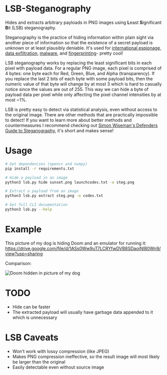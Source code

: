 # LSB-Steganography

Hides and extracts arbitrary payloads in PNG images using **L**east **S**ignificant **B**it (LSB) steganography.

Steganography is the practice of hiding information within plain sight via another piece of information so that the existence of a secret payload is unknown or at least plausibly deniable. It's used for [international espionage](https://www.wired.com/2010/06/alleged-spies-hid-secret-messages-on-public-websites/), [data exfiltration](https://www.internetandtechnologylaw.com/trade-secrets-theft-steganography-picture/), [malware](https://www.welivesecurity.com/2016/12/06/readers-popular-websites-targeted-stealthy-stegano-exploit-kit-hiding-pixels-malicious-ads/), and [fingerprinting](https://www.businessinsider.nl/genius-accuses-google-of-copying-its-lyrics-and-diverting-traffic-2019-6?international=true&r=US)- pretty cool!

LSB steganography works by replacing the least significant bits in each pixel with payload data. For a regular PNG image, each pixel is comprised of 4 bytes: one byte each for Red, Green, Blue, and Alpha (transparency). If you replace the last 2 bits of each byte with some payload bits, then the numeric value of that byte will change by at most 3 which is hard to casually notice since the values are out of 255. This way we can hide a byte of payload data per pixel while only affecting the pixel channel intensities by at most ~1%. 

LSB is pretty easy to detect via statistical analysis, even without access to the original image. There are other methods that are practically impossible to detect! If you want to learn more about better methods and countermeasures I recommend checking out [Simon Wiseman's Defenders Guide to Steganography](https://www.researchgate.net/publication/319943090_Defenders_Guide_to_Steganography), it's short and makes sense!

# Usage

```bash
# Get dependencies (opencv and numpy)
pip install -r requirements.txt

# Hide a payload in an image
python3 lsb.py hide sunset.png launchcodes.txt -o steg.png

# Extract a payload from an image
python3 lsb.py extract steg.png -o codes.txt

# Get full CLI documentation
python3 lsb.py --help
```

# Example
This picture of my dog is hiding Doom and an emulator for running it: https://drive.google.com/file/d/1ASs0Ww9uT7LCRYfwDVB8SDaoiNlB0Wn9/view?usp=sharing

Comparison:

![Doom hidden in picture of my dog](https://i.imgur.com/MHpxk5x.png)

# TODO
* Hide can be faster
* The extracted payload will usually have garbage data appended to it which is unnecessary

# LSB Caveats
* Won't work with lossy compression (like JPEG)
* Makes PNG compression ineffective, so the result image will most likely be larger than the original
* Easily detectable even without source image
